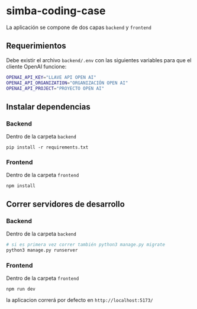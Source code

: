# simba-coding-case
La aplicación se compone de dos capas `backend` y `frontend`

## Requerimientos
Debe existir el archivo `backend/.env` con las siguientes variables para que el cliente OpenAI funcione:
```sh
OPENAI_API_KEY="LLAVE API OPEN AI"
OPENAI_API_ORGANIZATION="ORGANIZACIÓN OPEN AI"
OPENAI_API_PROJECT="PROYECTO OPEN AI"
```

## Instalar dependencias
### Backend
Dentro de la carpeta `backend`
```
pip install -r requirements.txt
```
### Frontend
Dentro de la carpeta `frontend`
```
npm install
```

## Correr servidores de desarrollo
### Backend
Dentro de la carpeta `backend`
```sh
# si es primera vez correr también python3 manage.py migrate
python3 manage.py runserver
```
### Frontend
Dentro de la carpeta `frontend`
```
npm run dev
```
la aplicacion correrá por defecto en `http://localhost:5173/`